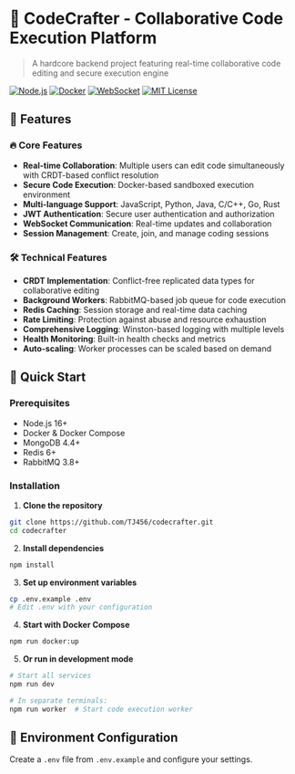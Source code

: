 # 🚀 CodeCrafter - Collaborative Code Execution Platform

> A hardcore backend project featuring real-time collaborative code editing and secure execution engine

[![Node.js](https://img.shields.io/badge/Node.js-16%2B-green.svg)](https://nodejs.org/)
[![Docker](https://img.shields.io/badge/Docker-Enabled-blue.svg)](https://docker.com/)
[![WebSocket](https://img.shields.io/badge/WebSocket-Real--time-orange.svg)](https://socket.io/)
[![MIT License](https://img.shields.io/badge/License-MIT-yellow.svg)](LICENSE)

## 🌟 Features

### 🔥 Core Features
- **Real-time Collaboration**: Multiple users can edit code simultaneously with CRDT-based conflict resolution
- **Secure Code Execution**: Docker-based sandboxed execution environment
- **Multi-language Support**: JavaScript, Python, Java, C/C++, Go, Rust
- **JWT Authentication**: Secure user authentication and authorization
- **WebSocket Communication**: Real-time updates and collaboration
- **Session Management**: Create, join, and manage coding sessions

### 🛠️ Technical Features
- **CRDT Implementation**: Conflict-free replicated data types for collaborative editing
- **Background Workers**: RabbitMQ-based job queue for code execution
- **Redis Caching**: Session storage and real-time data caching
- **Rate Limiting**: Protection against abuse and resource exhaustion
- **Comprehensive Logging**: Winston-based logging with multiple levels
- **Health Monitoring**: Built-in health checks and metrics
- **Auto-scaling**: Worker processes can be scaled based on demand

## 🚀 Quick Start

### Prerequisites
- Node.js 16+
- Docker & Docker Compose
- MongoDB 4.4+
- Redis 6+
- RabbitMQ 3.8+

### Installation

1. **Clone the repository**
```bash
git clone https://github.com/TJ456/codecrafter.git
cd codecrafter
```

2. **Install dependencies**
```bash
npm install
```

3. **Set up environment variables**
```bash
cp .env.example .env
# Edit .env with your configuration
```

4. **Start with Docker Compose**
```bash
npm run docker:up
```

5. **Or run in development mode**
```bash
# Start all services
npm run dev

# In separate terminals:
npm run worker  # Start code execution worker
```

## 🔧 Environment Configuration

Create a `.env` file from `.env.example` and configure your settings.

